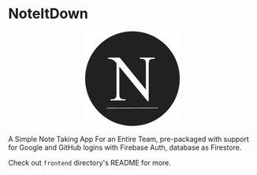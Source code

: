 # NoteItDown

<div style="text-align:center">
    <img src="frontend/public/logo192.png" />
</div>

A Simple Note Taking App For an Entire Team, pre-packaged with support for Google and GitHub logins with Firebase Auth, database as Firestore.

Check out `frontend` directory's README for more.
